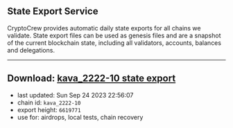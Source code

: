 ## State Export Service
CryptoCrew provides automatic daily state exports for all chains we validate. State export files can be used as genesis files and are a snapshot of the current blockchain state, including all validators, accounts, balances and delegations.

---
**Download: [kava_2222-10 state export](https://dl.ccvalidators.com/SERVICE/kava/kava_2222-10_export_6619771.json)**
---

- last updated: Sun Sep 24 2023 22:56:07
- chain id: `kava_2222-10`
- export height: `6619771`
- use for: airdrops, local tests, chain recovery

